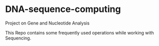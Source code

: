 DNA-sequence-computing
======================

Project on Gene and Nucleotide Analysis

This Repo contains some frequently used operations while working with Sequencing.
